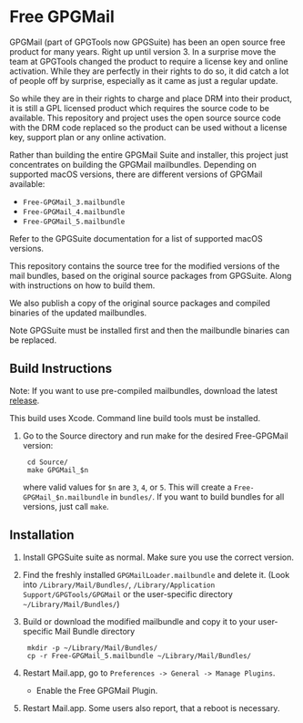 Free GPGMail
============

GPGMail (part of GPGTools now GPGSuite) has been an open source free product for
many years. Right up until version 3. In a surprise move the team at
GPGTools changed the product to require a license key and online activation.
While they are perfectly in their rights to do so, it did catch a lot of people
off by surprise, especially as it came as just a regular update.

So while they are in their rights to charge and place DRM into their product, it
is still a GPL licensed product which requires the source code to be available.
This repository and project uses the open source source code with the DRM code
replaced so the product can be used without a license key, support plan or any
online activation.

Rather than building the entire GPGMail Suite and installer, this project just
concentrates on building the GPGMail mailbundles. Depending on supported macOS
versions, there are different versions of GPGMail available:

- `Free-GPGMail_3.mailbundle`
- `Free-GPGMail_4.mailbundle`
- `Free-GPGMail_5.mailbundle`

Refer to the GPGSuite documentation for a list of supported macOS versions.

This repository contains the source tree for the modified versions of the mail
bundles, based on the original source packages from GPGSuite. Along with
instructions on how to build them.

We also publish a copy of the original source packages and compiled binaries of the
updated mailbundles.

Note GPGSuite must be installed first and then the mailbundle binaries can be
replaced.


Build Instructions
------------------

Note: If you want to use pre-compiled mailbundles, download the latest [release](../../releases/).

This build uses Xcode. Command line build tools must be installed.

1. Go to the Source directory and run make for the desired Free-GPGMail version:

        cd Source/
        make GPGMail_$n

   where valid values for `$n` are `3`, `4`, or `5`. This will create a
   `Free-GPGMail_$n.mailbundle` in `bundles/`. If you want to build bundles for
   all versions, just call `make`.


Installation
------------

1. Install GPGSuite suite as normal. Make sure you use the correct version.

2. Find the freshly installed `GPGMailLoader.mailbundle` and delete it.
   (Look into `/Library/Mail/Bundles/`,
   `/Library/Application Support/GPGTools/GPGMail` or the user-specific directory
   `~/Library/Mail/Bundles/`)

3. Build or download the modified mailbundle and copy it
   to your user-specific Mail Bundle directory

        mkdir -p ~/Library/Mail/Bundles/
        cp -r Free-GPGMail_5.mailbundle ~/Library/Mail/Bundles/

4. Restart Mail.app, go to `Preferences -> General -> Manage Plugins`.
   - Enable the Free GPGMail Plugin.

5. Restart Mail.app. Some users also report, that a reboot is necessary.

